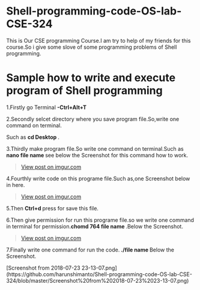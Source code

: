# Shell-programming-code-OS-lab-CSE-324
This is Our CSE programming Course.I am try to help of my friends for this course.So i give some slove of some programming problems of Shell programming.
# Sample how to write and execute program of Shell programming
1.Firstly go Terminal <b> -Ctrl+Alt+T </b>
<p>2.Secondly selcet directory where you save program file.So,write one command on terminal.</p>
Such as <b> cd Desktop </b>.
<p>3.Thirdly make program file.So write one command on terminal.Such as <b> nano file name </b> see below the Screenshot for this command how to work.</p>
<blockquote class="imgur-embed-pub" lang="en" data-id="pDfcxDg"><a href="//imgur.com/pDfcxDg">View post on imgur.com</a></blockquote><script async src="//s.imgur.com/min/embed.js" charset="utf-8"></script>
<p>4.Fourthly write code on this programe file.Such as,one Screenshot below in here.</p>
<blockquote class="imgur-embed-pub" lang="en" data-id="hKEXCCW"><a href="//imgur.com/hKEXCCW">View post on imgur.com</a></blockquote><script async src="//s.imgur.com/min/embed.js" charset="utf-8"></script>
<p>5.Then <b> Ctrl+d </b> press for save this file.</p>
<p>6.Then give permission for run this programe file.so we write one command in terminal for permission.<b>chomd 764 file name </b>.Below the Screenshot.</p>
<blockquote class="imgur-embed-pub" lang="en" data-id="pDfcxDg"><a href="//imgur.com/pDfcxDg">View post on imgur.com</a></blockquote><script async src="//s.imgur.com/min/embed.js" charset="utf-8"></script>
<p>7.Finally write one command for run the code.<b> ./file name </b>Below the Screenshot.</p>
[Screenshot from 2018-07-23 23-13-07.png](https://github.com/harunshimanto/Shell-programming-code-OS-lab-CSE-324/blob/master/Screenshot%20from%202018-07-23%2023-13-07.png)
